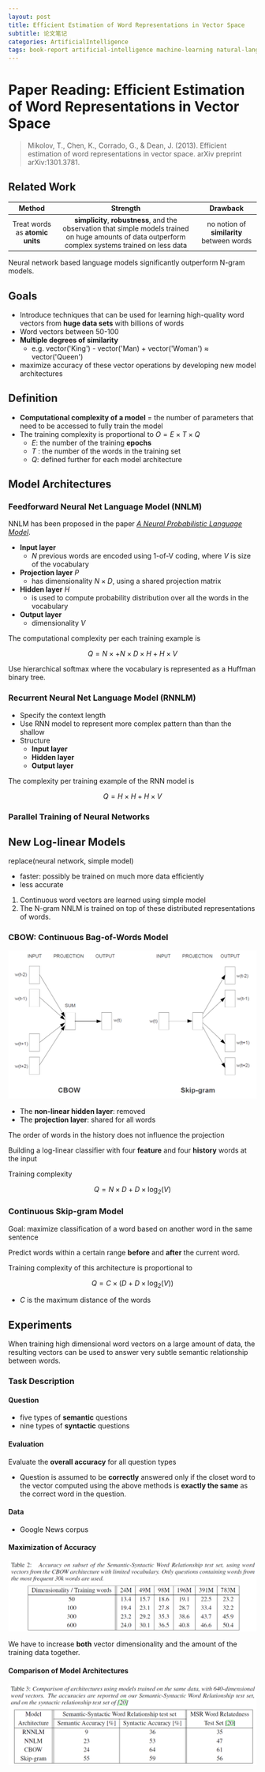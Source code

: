 ```yaml
---
layout: post
title: Efficient Estimation of Word Representations in Vector Space
subtitle: 论文笔记
categories: ArtificialIntelligence
tags: book-report artificial-intelligence machine-learning natural-language-processing
---
```


# Paper Reading: Efficient Estimation of Word Representations in Vector Space

> Mikolov, T., Chen, K., Corrado, G., & Dean, J. (2013). Efficient estimation of word representations in vector space. arXiv preprint arXiv:1301.3781.

## Related Work

| Method | Strength | Drawback |
| :---: | :---: | :---: |
| Treat words as **atomic units** | **simplicity**, **robustness**, and the observation that simple models trained on huge amounts of data outperform complex systems trained on less data | no notion of **similarity** between words |

Neural network based language models significantly outperform N-gram models.

## Goals

* Introduce techniques that can be used for learning high-quality word vectors from **huge data sets** with billions of words
* Word vectors between 50-100
* **Multiple degrees of similarity**
  * e.g. vector('King') - vector('Man) + vector('Woman') ≈ vector('Queen')
* maximize accuracy of these vector operations by developing new model architectures

## Definition

* **Computational complexity of a model** = the number of parameters that need to be accessed to fully train the model
* The training complexity is proportional to $O = E\times T\times Q$
  * $E$: the number of the training **epochs**
  * $T$ : the number of the words in the training set
  * $Q$: defined further for each model architecture

## Model Architectures

### Feedforward Neural Net Language Model (NNLM)

NNLM has been proposed in the paper [*A Neural Probabilistic Language Model*](https://ericaaaaaaaa.github.io/artificialintelligence/2022/06/20/ANeuralProbabilisticLanguageModel.html).

* **Input layer**
  * $N$ previous words are encoded using 1-of-V coding, where $V$ is size of the vocabulary
* **Projection layer** $P$
  * has dimensionality $N\times D$, using a shared projection matrix
* **Hidden layer** $H$
  * is used to compute probability distribution over all the words in the vocabulary
* **Output layer**
  * dimensionality $V$
  
The computational complexity per each training example is 

$$
Q = N\times + N\times D\times H +H\times V
$$

Use hierarchical softmax where the vocabulary is represented as a Huffman binary tree.

### Recurrent Neural Net Language Model (RNNLM)

* Specify the context length
* Use RNN model to represent more complex pattern than than the shallow
* Structure
  * **Input layer**
  * **Hidden layer**
  * **Output layer**

The complexity per training example of the RNN model is

$$
Q = H\times H+H\times V
$$

### Parallel Training of Neural Networks

## New Log-linear Models

replace(neural network, simple model)

* faster: possibly be trained on much more data efficiently
* less accurate

1. Continuous word vectors are learned using simple model
2. The N-gram NNLM is trained on top of these distributed representations of words. 

### CBOW: Continuous Bag-of-Words Model

![](/assets/images/post/paper/cbow-arch.PNG)

* The **non-linear hidden layer**: removed
* The **projection layer**: shared for all words

The order of words in the history does not influence the projection

Building a log-linear classifier with four **feature** and four **history** words at the input

Training complexity

$$
Q = N\times D + D\times \log_2(V)
$$

### Continuous Skip-gram Model

Goal: maximize classification  of a word based on another word in the same sentence

Predict words within a certain range **before** and **after** the current word.

Training complexity of this architecture is proportional to

$$
Q = C\times (D+D\times \log_2(V))
$$

* $C$ is the maximum distance of the words

## Experiments

When training high dimensional word vectors on a large amount of data, the resulting vectors can be used to answer very subtle semantic relationship between words. 

### Task Description

#### Question

* five types of **semantic** questions
* nine types of **syntactic** questions

#### Evaluation

Evaluate the **overall accuracy** for all question types
* Question is assumed to be **correctly** answered only if the closet word to the vector computed using the above methods is **exactly the same** as the correct word in the question.

#### Data

* Google News corpus

#### Maximization of Accuracy

![](/assets/images/post/paper/both.PNG)

We have to increase **both** vector dimensionality and the amount of the training data together.

#### Comparison of Model Architectures

![](/assets/images/post/paper/exp-1.PNG)